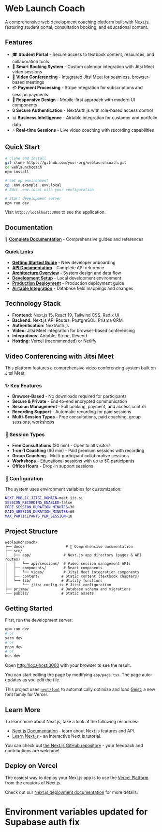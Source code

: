 # Web Launch Coach

A comprehensive web development coaching platform built with Next.js, featuring student portal, consultation booking, and educational content.

## Features

- 🎓 **Student Portal** - Secure access to textbook content, resources, and collaboration tools  
- 📅 **Smart Booking System** - Custom calendar integration with Jitsi Meet video sessions
- 🎥 **Video Conferencing** - Integrated Jitsi Meet for seamless, browser-based meetings
- 💳 **Payment Processing** - Stripe integration for subscriptions and session payments
- 📱 **Responsive Design** - Mobile-first approach with modern UI components
- 🔒 **Secure Authentication** - NextAuth.js with role-based access control
- 📊 **Business Intelligence** - Airtable integration for customer and portfolio data
- ⚡ **Real-time Sessions** - Live video coaching with recording capabilities

## Quick Start

```bash
# Clone and install
git clone https://github.com/your-org/weblaunchcoach.git
cd weblaunchcoach
npm install

# Set up environment
cp .env.example .env.local
# Edit .env.local with your configuration

# Start development server
npm run dev
```

Visit `http://localhost:3000` to see the application.

## Documentation

📖 **[Complete Documentation](./docs/README.md)** - Comprehensive guides and references

### Quick Links
- **[Getting Started Guide](./docs/guides/getting-started.md)** - New developer onboarding
- **[API Documentation](./docs/api/README.md)** - Complete API reference
- **[Architecture Overview](./docs/architecture/overview.md)** - System design and data flow
- **[Development Setup](./docs/deployment/development.md)** - Local development environment
- **[Production Deployment](./docs/deployment/production.md)** - Production deployment guide
- **[Airtable Integration](./docs/changelog/CHANGELOG.md)** - Database field mappings and changes

## Technology Stack

- **Frontend:** Next.js 15, React 19, Tailwind CSS, Radix UI
- **Backend:** Next.js API Routes, PostgreSQL, Prisma ORM
- **Authentication:** NextAuth.js
- **Video:** Jitsi Meet integration for browser-based conferencing
- **Integrations:** Airtable, Stripe, Resend
- **Hosting:** Vercel (recommended) or Netlify

## Video Conferencing with Jitsi Meet

This platform features a comprehensive video conferencing system built on Jitsi Meet:

### ✨ Key Features
- **Browser-Based** - No downloads required for participants
- **Secure & Private** - End-to-end encrypted communication
- **Session Management** - Full booking, payment, and access control
- **Recording Support** - Automatic recording for paid sessions
- **Multi-Session Types** - Free consultations, paid coaching, group sessions, workshops

### 🎯 Session Types
- **Free Consultations** (30 min) - Open to all visitors
- **1-on-1 Coaching** (60 min) - Paid premium sessions with recording
- **Group Coaching** - Multi-participant collaborative sessions
- **Workshops** - Educational sessions with up to 50 participants
- **Office Hours** - Drop-in support sessions

### 🔧 Configuration
The system uses environment variables for customization:
```bash
NEXT_PUBLIC_JITSI_DOMAIN=meet.jit.si
SESSION_RECORDING_ENABLED=false
FREE_SESSION_DURATION_MINUTES=30
PAID_SESSION_DURATION_MINUTES=60
MAX_PARTICIPANTS_PER_SESSION=10
```

## Project Structure

```
weblaunchcoach/
├── docs/                   # 📖 Comprehensive documentation
├── src/
│   ├── app/               # Next.js app directory (pages & API routes)
│   │   └── api/sessions/  # Video session management APIs
│   ├── components/        # React components
│   │   └── video/         # Jitsi Meet integration components
│   ├── content/          # Static content (textbook chapters)
│   └── lib/              # Utility functions
│       └── jitsi-config.ts # Jitsi configuration
├── prisma/               # Database schema and migrations
└── public/               # Static assets
```

## Getting Started

First, run the development server:

```bash
npm run dev
# or
yarn dev
# or
pnpm dev
# or
bun dev
```

Open [http://localhost:3000](http://localhost:3000) with your browser to see the result.

You can start editing the page by modifying `app/page.tsx`. The page auto-updates as you edit the file.

This project uses [`next/font`](https://nextjs.org/docs/app/building-your-application/optimizing/fonts) to automatically optimize and load [Geist](https://vercel.com/font), a new font family for Vercel.

## Learn More

To learn more about Next.js, take a look at the following resources:

- [Next.js Documentation](https://nextjs.org/docs) - learn about Next.js features and API.
- [Learn Next.js](https://nextjs.org/learn) - an interactive Next.js tutorial.

You can check out [the Next.js GitHub repository](https://github.com/vercel/next.js) - your feedback and contributions are welcome!

## Deploy on Vercel

The easiest way to deploy your Next.js app is to use the [Vercel Platform](https://vercel.com/new?utm_medium=default-template&filter=next.js&utm_source=create-next-app&utm_campaign=create-next-app-readme) from the creators of Next.js.

Check out our [Next.js deployment documentation](https://nextjs.org/docs/app/building-your-application/deploying) for more details.
# Environment variables updated for Supabase auth fix
